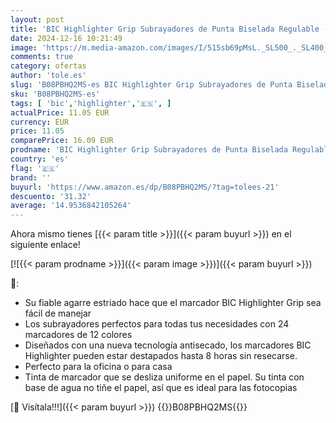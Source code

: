 ```yaml
---
layout: post
title: 'BIC Highlighter Grip Subrayadores de Punta Biselada Regulable - Colores en tonos intensos y pastel  Pack de 24'
date: 2024-12-16 10:21:49
image: 'https://m.media-amazon.com/images/I/515sb69pMsL._SL500_._SL400_.jpg'
comments: true
category: ofertas
author: 'tole.es'
slug: 'B08PBHQ2MS-es BIC Highlighter Grip Subrayadores de Punta Biselada...'
sku: 'B08PBHQ2MS-es'
tags: [ 'bic','highlighter','🇪🇸', ]
actualPrice: 11.05 EUR
currency: EUR
price: 11.05
comparePrice: 16.09 EUR
prodname: 'BIC Highlighter Grip Subrayadores de Punta Biselada Regulable - Colores en tonos intensos y pastel  Pack de 24'
country: 'es'
flag: '🇪🇸'
brand: ''
buyurl: 'https://www.amazon.es/dp/B08PBHQ2MS/?tag=tolees-21'
descuento: '31.32'
average: '14.9536842105264'
---
```


Ahora mismo tienes [{{< param title >}}]({{< param buyurl >}}) en el siguiente enlace!

[![{{< param prodname >}}]({{< param image >}})]({{< param buyurl >}})

🔎:

- Su fiable agarre estriado hace que el marcador BIC Highlighter Grip sea fácil de manejar
- Los subrayadores perfectos para todas tus necesidades con 24 marcadores de 12 colores
- Diseñados con una nueva tecnología antisecado, los marcadores BIC Highlighter pueden estar destapados hasta 8 horas sin resecarse.
- Perfecto para la oficina o para casa
- Tinta de marcador que se desliza uniforme en el papel. Su tinta con base de agua no tiñe el papel, así que es ideal para las fotocopias

[🛒 Visítala!!!]({{< param buyurl >}})
{{<world>}}B08PBHQ2MS{{</world>}}
